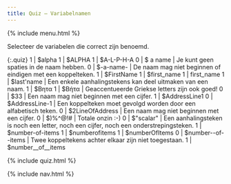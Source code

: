 ```yaml
---
title: Quiz — Variabelnamen
---
```


{% include menu.html %}

Selecteer de variabelen die correct zijn benoemd.

{:.quiz}
1 | $alpha
1 | $ALPHA
1 | $A-L-P-H-A
0 | $ a name | Je kunt geen spaties in de naam hebben.
0 | $-a-name- | De naam mag niet beginnen of eindigen met een koppelteken.
1 | $FirstName
1 | $first_name
1 | first_name
1 | $last'name | Een enkele aanhalingstekens kan deel uitmaken van een naam.
1 | $Βητα
1 | $Βήτα | Geaccentueerde Griekse letters zijn ook goed!
0 | $33 | Een naam mag niet beginnen met een cijfer.
1 | $AddressLine1
0 | $AddressLine-1 | Een koppelteken moet gevolgd worden door een alfabetisch teken.
0 | $2LineOfAddress | Een naam mag niet beginnen met een cijfer.
0 | $)%^@!# | Totale onzin :-)
0 | $"scalar" | Een aanhalingsteken is noch een letter, noch een cijfer, noch een onderstrepingsteken.
1 | $number-of-items
1 | $numberofitems
1 | $numberOfItems
0 | $number<span>-</span>-of<span>-</span>-items | Twee koppeltekens achter elkaar zijn niet toegestaan.
1 | $number__of__items

{% include quiz.html %}

{% include nav.html %}